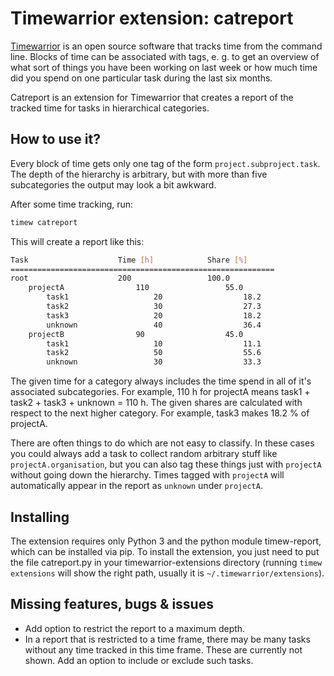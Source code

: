 # Timewarrior extension: catreport

[Timewarrior](https://timewarrior.net/) is an open source software that tracks time from the command line.
Blocks of time can be associated with tags, e. g. to get an overview of what sort of things you have been working on last week or how much time did you spend on one particular task during the last six months. 

Catreport is an extension for Timewarrior that creates a report of the tracked time for tasks in hierarchical categories.

## How to use it?
Every block of time gets only one tag of the form `project.subproject.task`. The depth of the hierarchy is arbitrary, but with more than five subcategories the output may look a bit awkward. 

After some time tracking, run:
```bash
timew catreport
```

This will create a report like this:
```bash
Task                    Time [h]            Share [%]
===========================================================
root                    200                 100.0
    projectA                110                 55.0
        task1                   20                  18.2
        task2                   30                  27.3
        task3                   20                  18.2
        unknown                 40                  36.4
    projectB                90                  45.0
        task1                   10                  11.1
        task2                   50                  55.6
        unknown                 30                  33.3
```
The given time for a category always includes the time spend in all of it's associated subcategories. For example, 110 h for projectA means task1 + task2 + task3 + unknown = 110 h. The given shares are calculated with respect to the next higher category. For example, task3 makes 18.2 % of projectA.

There are often things to do which are not easy to classify. In these cases you could always add a task to collect random arbitrary stuff like `projectA.organisation`, but you can also tag these things just with `projectA` without going down the hierarchy. Times tagged with `projectA` will automatically appear in the report as `unknown` under `projectA`.


## Installing

The extension requires only Python 3 and the python module timew-report, which can be installed via pip.
To install the extension, you just need to put the file catreport.py in your timewarrior-extensions directory (running `timew extensions` will show the right path, usually it is `~/.timewarrior/extensions`). 

## Missing features, bugs & issues

* Add option to restrict the report to a maximum depth. 
* In a report that is restricted to a time frame, there may be many tasks without any time tracked in this time frame. These are currently not shown. Add an option to include or exclude such tasks.
